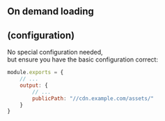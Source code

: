 ## On demand loading
## (configuration)

No special configuration needed,<br>
but ensure you have the basic configuration correct:

``` js
module.exports = {
	// ...
	output: {
		// ...
		publicPath: "//cdn.example.com/assets/"
	}
}
```
